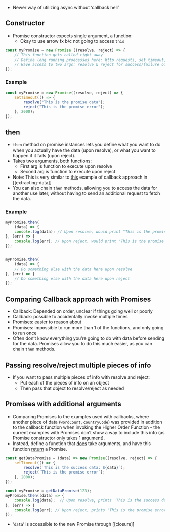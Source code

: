 - Newer way of utilizing async without ‘callback hell’

## Constructor
- Promise constructor expects single argument, a function:
	- Okay to use arrow fx b/c not going to access `this`
```js
const myPromise = new Promise ((resolve, reject) => {
	// This function gets called right away
	// Define long running proecesses here: http requests, set timeout, etc.
	// Have access to two args: resolve & reject for success/failure of operation.
});
```

### Example
```js
const myPromise = new Promise((resolve, reject) => {
	setTimeout(() => {
		resolve("This is the promise data");
		reject("This is the promise error");
	}, 2000);
});
```

## then
- `then` method on promise instances lets you define what you want to do when you actually have the data (upon resolve), or what you want to happen if it fails (upon reject).
- Takes two arguments, both functions:
	- First arg is function to execute upon resolve
	- Second arg is function to execute upon reject
- Note: This is very similar to [this](extracting-data#Example) example of callback approach in [[extracting-data]] 
- You can also chain `then` methods, allowing you to access the data for another use later, without having to send an additional request to fetch the data. 

### Example
```js
myPromise.then(
	(data) => {
	console.log(data); // Upon resolve, would print "This is the promise data"
}, (err) => {
	console.log(err); // Upon reject, would print "This is the promise error"
});


myPromise.then(
	(data) => {
	// Do something else with the data here upon resolve
}, (err) => {
	// Do something else with the data here upon reject
});
```

## Comparing Callback approach with Promises
- Callback: Depended on order, unclear if things going well or poorly
- Callback: possible to accidentally invoke multiple times
- Promises: easier to reason about
- Promises: impossible to run more than 1 of the functions, and only going to run once
- Often don’t know everything you’re going to do with data before sending for the data. Promises allow you to do this much easier, as you can chain `then` methods. 

## Passing resolve/reject multiple pieces of info
- If you want to pass multiple pieces of info with resolve and reject:
	- Put each of the pieces of info on an object
	- Then pass that object to resolve/reject as needed


## Promises with additional arguments
- Comparing Promises to the examples used with callbacks, where another piece of data (`wordCount`, `countryCode`) was provided in addition to the callback function when invoking the Higher Order Function - the current examples with Promises don’t show a way to include this info (as Promise constructor only takes 1 argument).
- Instead, define a function that <u>does</u> take arguments, and have this function <u>return</u> a Promise. 
```js
const getDataPromise = (data) => new Promise((resolve, reject) => {
	setTimeout(() => {
		resolve(`This is the success data: ${data}`);
		reject(`This is the promise error`);
	}, 2000);
});

const myPromise = getDataPromise(123);
myPromise.then((data) => {
	console.log(data);  // Upon resolve, prints 'This is the success data: 123'
}, (err) => {
	console.log(err); // Upon reject, prints 'This is the promise error'
});
```
- ‘`data`‘ is accessible to the new Promise through [[closure]]




